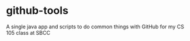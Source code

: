 # github-tools
A single java app and scripts to do common things with GitHub for my CS 105 class at SBCC
